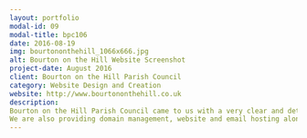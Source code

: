 ```yaml
---
layout: portfolio
modal-id: 09
modal-title: bpc106
date: 2016-08-19
img: bourtononthehill_1066x666.jpg
alt: Bourton on the Hill Website Screenshot
project-date: August 2016
client: Bourton on the Hill Parish Council
category: Website Design and Creation
website: http://www.bourtononthehill.co.uk
description: 
Bourton on the Hill Parish Council came to us with a very clear and detailed set of requirements for their website. Under their guidance we developed the design creating their own bespoke website.  We were delighted to complete the project promplty. The Parish Council were extremely pleased with the result and and appreciated "the great thought into making it easy to add new content."
We are also providing domain management, website and email hosting along with ongoing maintenance.
---
```

